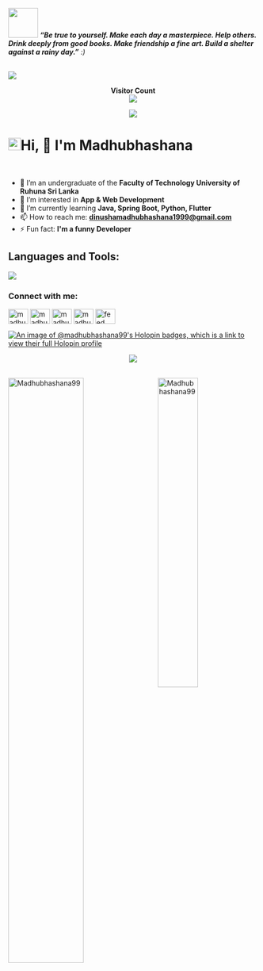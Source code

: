<img src="https://media.giphy.com/media/LnQjpWaON8nhr21vNW/giphy.gif" width="60"> <em><b>“Be true to yourself. Make each day a masterpiece. Help others. Drink deeply from good books. Make friendship a fine art. Build a shelter against a rainy day.”</b> :)</em><br><br>

<!--![](https://github.com/halfrost/halfrost/blob/master/icons/header_1.png)-->
![](https://github.com/Madhubhashana99/Madhubhashana99/header_1.png)




<p align="center"> 
  <b>Visitor Count</b><br>
  <img src="https://profile-counter.glitch.me/Madhubhashana99/count.svg" />
</p>

<p align="right">
  
</p>


<p align="center">
 <a href="#"><img src="https://readme-typing-svg.herokuapp.com?lines=Make+it+Work+;Make+it+right+;Make+it+fast&center=true&width=500&height=50"></a>
</p>

<h1 align="left" id="macropower-title"><img src="https://media.giphy.com/media/hvRJCLFzcasrR4ia7z/giphy.gif" width="25px"></a>Hi, 👋 I'm Madhubhashana</h1>
<br>

- 🔭 I’m an undergraduate of the <b>Faculty of Technology University of Ruhuna Sri Lanka</b>
- 👀 I’m interested in <b>App & Web Development</b>
- 🌱 I’m currently learning <b>Java, Spring Boot, Python, Flutter</b>
- 📫 How to reach me: <b>dinushamadhubhashana1999@gmail.com</b>
- ⚡ Fun fact: <b>I'm a funny Developer</b>


<!--<h3 align="center">I'm an undergraduate at University of Ruhuna in Sri Lanka (Bachelor of Information and Communication Technology Honours)</h3>-->

<h2 align="left">Languages and Tools:</h2>

<p align="left">
  <a href="https://skillicons.dev">
    <img src="https://skillicons.dev/icons?i=java,spring,hibernate,idea,eclipse,vscode,vim,redis,mongodb,mysql,html,css,js,bootstrap,sqlite,py,docker,netlify,git,gitlab,stackoverflow,nginx,jenkins&perline=12" /></a>
  </p>

<h3 align="left">Connect with me:</h3>
<p align="left">
<a href="https://www.linkedin.com/in/madhubhashana-mahindarathne-389061230" target="blank"><img align="center" src="https://raw.githubusercontent.com/rahuldkjain/github-profile-readme-generator/master/src/images/icons/Social/linked-in-alt.svg" alt="madhubhashana mahindarathne" height="30" width="40" /></a>
<a href="https://www.facebook.com/madhubhashana.mahindarathna" target="blank"><img align="center" src="https://raw.githubusercontent.com/rahuldkjain/github-profile-readme-generator/master/src/images/icons/Social/facebook.svg" alt="madhubhashana mahindarathna" height="30" width="40" /></a>
<a href="http://www.instagram.com/madhubhashana_99" target="blank"><img align="center" src="https://raw.githubusercontent.com/rahuldkjain/github-profile-readme-generator/master/src/images/icons/Social/instagram.svg" alt="madhubhashana99" height="30" width="40" /></a>
<a href="https://dribbble.com/madubhashana" target="blank"><img align="center" src="https://raw.githubusercontent.com/rahuldkjain/github-profile-readme-generator/master/src/images/icons/Social/dribbble.svg" alt="madhubhashana mahindarathne" height="30" width="40" /></a>
<a href="https://www.youtube.com/@feedhub3164" target="blank"><img align="center" src="https://raw.githubusercontent.com/rahuldkjain/github-profile-readme-generator/master/src/images/icons/Social/youtube.svg" alt="feed hub" height="30" width="40" /></a>
</p>

[![An image of @madhubhashana99's Holopin badges, which is a link to view their full Holopin profile](https://holopin.me/madhubhashana99)](https://holopin.io/@madhubhashana99)

<p align="center">
  <a href="#"><img src="https://readme-typing-svg.herokuapp.com?lines=Coding+is+the+modern-day+equivalent+of+magic&center=true&width=500&height=50"></a>
</p>

<br>
<a href="#Madhubhashana99-title">
  <img width="55%" src="https://github-readme-stats.vercel.app/api?username=Madhubhashana99&show_icons=true&title_color=18d26e&icon_color=18d26e&text_color=ffffff&bg_color=040404&border_color=18d26e" alt="Madhubhashana99" align="left" />
</a>

<a href="#Madhubhashana99-title">
  <img width="40%" src="https://github-readme-stats.vercel.app/api/top-langs/?username=Madhubhashana99&title_color=18d26e&text_color=ffffff&bg_color=040404&langs_count=8&layout=compact&border_color=18d26e" alt="Madhubhashana99" align="right" />
</a>
